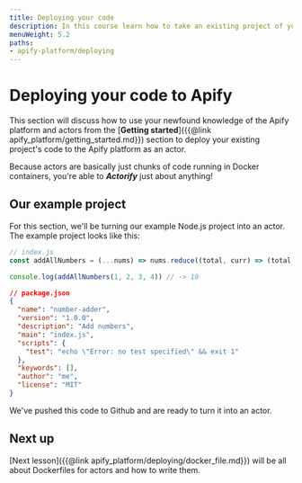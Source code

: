 ```yaml
---
title: Deploying your code
description: In this course learn how to take an existing project of yours and deploy it to the Apify platform as an actor in just a few minutes!
menuWeight: 5.2
paths:
- apify-platform/deploying
---
```


# [](#deploying) Deploying your code to Apify

This section will discuss how to use your newfound knowledge of the Apify platform and actors from the [**Getting started**]({{@link apify_platform/getting_started.md}}) section to deploy your existing project's code to the Apify platform as an actor.

Because actors are basically just chunks of code running in Docker containers, you're able to **_Actorify_** just about anything!

## Our example project

For this section, we'll be turning our example Node.js project into an actor. The example project looks like this:

```JavaScript
// index.js
const addAllNumbers = (...nums) => nums.reduce((total, curr) => (total += curr));

console.log(addAllNumbers(1, 2, 3, 4)) // -> 10
```

```JSON
// package.json
{
  "name": "number-adder",
  "version": "1.0.0",
  "description": "Add numbers",
  "main": "index.js",
  "scripts": {
    "test": "echo \"Error: no test specified\" && exit 1"
  },
  "keywords": [],
  "author": "me",
  "license": "MIT"
}
```

We've pushed this code to Github and are ready to turn it into an actor.

## [](#next) Next up

[Next lesson]({{@link apify_platform/deploying/docker_file.md}}) will be all about Dockerfiles for actors and how to write them.

